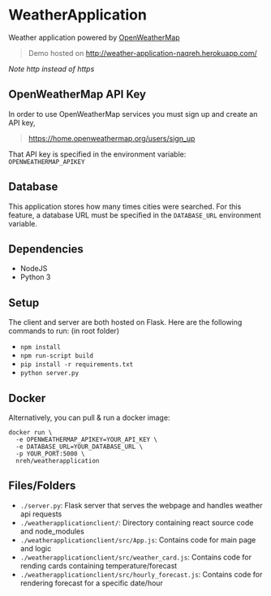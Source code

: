 # WeatherApplication
Weather application powered by [OpenWeatherMap](https://openweathermap.org/)

> Demo hosted on http://weather-application-naqreh.herokuapp.com/

*Note http instead of https*

## OpenWeatherMap API Key
In order to use OpenWeatherMap services you must sign up and create an API key,

> https://home.openweathermap.org/users/sign_up

That API key is specified in the environment variable: `OPENWEATHERMAP_APIKEY`

## Database
This application stores how many times cities were searched. For this feature, a database URL must be specified in the `DATABASE_URL` environment variable.

## Dependencies

 - NodeJS
 - Python 3

## Setup
The client and server are both hosted on Flask. Here are the following commands to run:
(in root folder)

 - `npm install`
 - `npm run-script build`
 - `pip install -r requirements.txt`
 - `python server.py`

## Docker
Alternatively, you can pull & run a docker image:
```
docker run \
  -e OPENWEATHERMAP_APIKEY=YOUR_API_KEY \
  -e DATABASE_URL=YOUR_DATABASE_URL \
  -p YOUR_PORT:5000 \
  nreh/weatherapplication
```

## Files/Folders
 - `./server.py`: Flask server that serves the webpage and handles weather api requests
 - `./weatherapplicationclient/`: Directory containing react source code and node_modules
 - `./weatherapplicationclient/src/App.js`: Contains code for main page and logic
 - `./weatherapplicationclient/src/weather_card.js`: Contains code for rending cards containing temperature/forecast
 - `./weatherapplicationclient/src/hourly_forecast.js`: Contains code for rendering forecast for a specific date/hour

